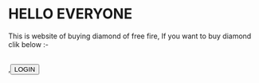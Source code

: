 <!DOCTYPE html>
<html>
<head>
 <title > FREE FIRE DIAMOND</title>
</head > 
<body>
 <h1>HELLO EVERYONE</h1>
 <p>This is website of buying diamond of free fire, If you want to buy diamond clik below :- </p>
<br>,<button <a href="www.google.com">LOGIN</a></button>
</body>
</html>
